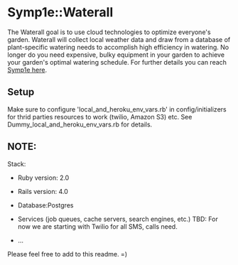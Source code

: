 # Symp1e::Waterall

The Waterall goal is to use cloud technologies to optimize everyone's garden. Waterall will collect local weather data and draw from a database of plant-specific watering needs to accomplish high efficiency in watering. No longer do you need expensive, bulky equipment in your garden to achieve your garden's optimal watering schedule. For further details you can reach [Symp1e here](www.symp1e.com).

## Setup
Make sure to configure 'local_and_heroku_env_vars.rb' in config/initializers for thrid parties resources to work (twilio, Amazon S3) etc. See Dummy_local_and_heroku_env_vars.rb for details.

## NOTE:

Stack:

* Ruby version: 2.0

* Rails version: 4.0

* Database:Postgres

* Services (job queues, cache servers, search engines, etc.) TBD: For now we are starting with Twilio for all SMS, calls need.
 
* ...


Please feel free to add to this readme. =)
